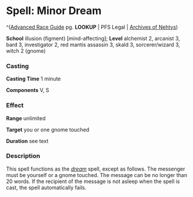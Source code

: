 # Spell: Minor Dream

^([Advanced Race Guide][ss-minor-dream] pg. **LOOKUP** | PFS Legal | [Archives of Nehtys][sn-minor-dream])

**School** illusion (figment) [mind-affecting]; **Level** alchemist 2, arcanist 3, bard 3, investigator 2, red mantis assassin 3, skald 3, sorcerer/wizard 3, witch 2 (gnome)

### Casting

**Casting Time** 1 minute  

**Components** V, S

### Effect

**Range** unlimited  

**Target** you or one gnome touched  

**Duration** see text

### Description

This spell functions as the _[dream]_ spell, except as follows. The messenger must be yourself or a gnome touched. The message can be no longer than 20 words. If the recipient of the message is not asleep when the spell is cast, the spell automatically fails.

[ss-minor-dream]: http://paizo.com/products/btpy8rv2
[sn-minor-dream]: http://www.archivesofnethys.com/SpellDisplay.aspx?ItemName=Minor%20Dream
[dream]: http://www.archivesofnethys.com/SpellDisplay.aspx?ItemName=dream
